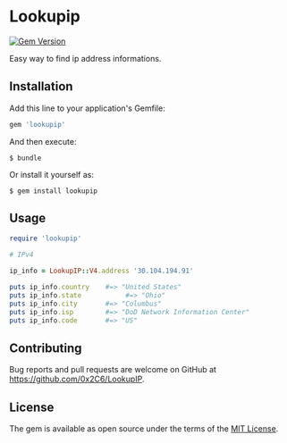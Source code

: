 # Lookupip

[![Gem Version](https://badge.fury.io/rb/lookupip.svg)](https://badge.fury.io/rb/lookupip)

Easy way to find ip address informations.

## Installation

Add this line to your application's Gemfile:

```ruby
gem 'lookupip'
```

And then execute:

    $ bundle

Or install it yourself as:

    $ gem install lookupip

## Usage

```ruby
require 'lookupip'

# IPv4

ip_info = LookupIP::V4.address '30.104.194.91'

puts ip_info.country    #=> "United States"
puts ip_info.state           #=> "Ohio"
puts ip_info.city       #=> "Columbus"
puts ip_info.isp        #=> "DoD Network Information Center"
puts ip_info.code       #=> "US"
```


## Contributing

Bug reports and pull requests are welcome on GitHub at https://github.com/0x2C6/LookupIP.

## License

The gem is available as open source under the terms of the [MIT License](https://opensource.org/licenses/MIT).
